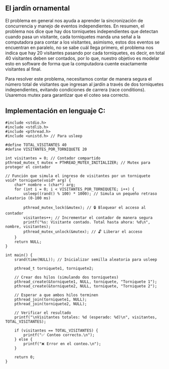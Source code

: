 ## El jardín ornamental

El problema en general nos ayuda a aprender la sincronización de concurrencia y manejo de eventos independientes. En resumen, el problema nos dice que hay dos torniquetes independientes que detectan cuando pasa un visitante, cada torniquetes manda una señal a la computadora para contar a los visitantes, asimismo, estos dos eventos se encuentran en paralelo, no se sabe cuál llega primero, el problema nos indica que hay 20 visitantes pasando por cada torniquetes, es decir, en total 40 visitantes deben ser contados, por lo que, nuestro objetivo es modelar esto en software de forma que la computadora cuente exactamente visitantes al final.

Para resolver este problema, necesitamos contar de manera segura el número total de visitantes que ingresan al jardín a través de dos torniquetes independientes, evitando condiciones de carrera (race conditions). Usaremos mutex para garantizar que el coteo sea correcto.

## Implementación en lenguaje C:
```
#include <stdio.h>
#include <stdlib.h>
#include <pthread.h>
#include <unistd.h> // Para usleep

#define TOTAL_VISITANTES 40
#define VISITANTES_POR_TORNIQUETE 20

int visitantes = 0; // Contador compartido
pthread_mutex_t mutex = PTHREAD_MUTEX_INITIALIZER; // Mutex para proteger el contador

// Función que simula el ingreso de visitantes por un torniquete
void* torniquete(void* arg) {
    char* nombre = (char*) arg;
    for (int i = 0; i < VISITANTES_POR_TORNIQUETE; i++) {
        usleep((rand() % 100) * 1000); // Simula un pequeño retraso aleatorio (0-100 ms)
        
        pthread_mutex_lock(&mutex); // 🔒 Bloquear el acceso al contador
        visitantes++; // Incrementar el contador de manera segura
        printf("%s: Visitante contado. Total hasta ahora: %d\n", nombre, visitantes);
        pthread_mutex_unlock(&mutex); // 🔓 Liberar el acceso
    }
    return NULL;
}

int main() {
    srand(time(NULL)); // Inicializar semilla aleatoria para usleep

    pthread_t torniquete1, torniquete2;

    // Crear dos hilos (simulando dos torniquetes)
    pthread_create(&torniquete1, NULL, torniquete, "Torniquete 1");
    pthread_create(&torniquete2, NULL, torniquete, "Torniquete 2");

    // Esperar a que ambos hilos terminen
    pthread_join(torniquete1, NULL);
    pthread_join(torniquete2, NULL);

    // Verificar el resultado
    printf("\nVisitantes totales: %d (esperado: %d)\n", visitantes, TOTAL_VISITANTES);

    if (visitantes == TOTAL_VISITANTES) {
        printf("✅ Conteo correcto.\n");
    } else {
        printf("❌ Error en el conteo.\n");
    }

    return 0;
}
```

